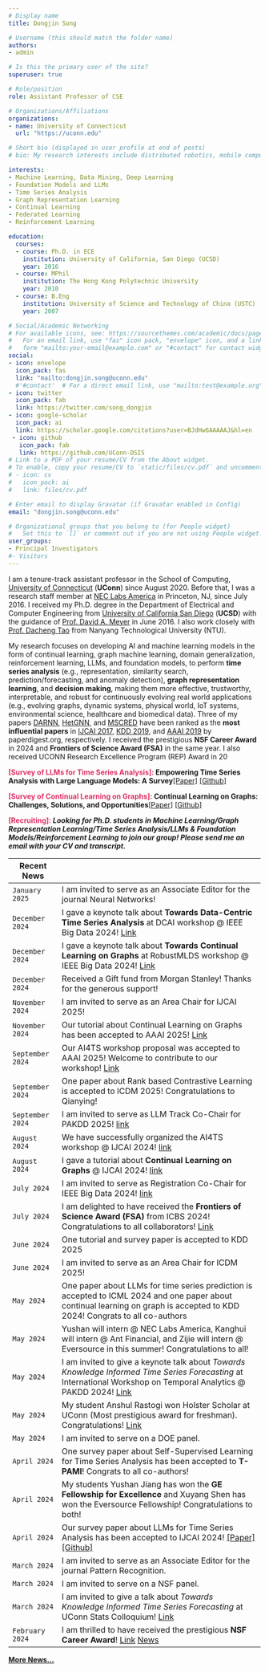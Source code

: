```yaml
---
# Display name
title: Dongjin Song

# Username (this should match the folder name)
authors:
- admin

# Is this the primary user of the site?
superuser: true

# Role/position
role: Assistant Professor of CSE

# Organizations/Affiliations
organizations:
- name: University of Connecticut
  url: "https://uconn.edu"

# Short bio (displayed in user profile at end of posts)
# bio: My research interests include distributed robotics, mobile computing and programmable matter.

interests:
- Machine Learning, Data Mining, Deep Learning
- Foundation Models and LLMs
- Time Series Analysis
- Graph Representation Learning
- Continual Learning
- Federated Learning
- Reinforcement Learning

education:
  courses:
  - course: Ph.D. in ECE
    institution: University of California, San Diego (UCSD)
    year: 2016
  - course: MPhil
    institution: The Hong Kong Polytechnic University
    year: 2010
  - course: B.Eng
    institution: University of Science and Technology of China (USTC)
    year: 2007

# Social/Academic Networking
# For available icons, see: https://sourcethemes.com/academic/docs/page-builder/#icons
#   For an email link, use "fas" icon pack, "envelope" icon, and a link in the
#   form "mailto:your-email@example.com" or "#contact" for contact widget.
social:
- icon: envelope
  icon_pack: fas
  link: "mailto:dongjin.song@uconn.edu"
  #'#contact'  # For a direct email link, use "mailto:test@example.org".
- icon: twitter
  icon_pack: fab
  link: https://twitter.com/song_dongjin
- icon: google-scholar
  icon_pack: ai
  link: https://scholar.google.com/citations?user=BJdHw6AAAAAJ&hl=en
 - icon: github
   icon_pack: fab
   link: https://github.com/UConn-DSIS
# Link to a PDF of your resume/CV from the About widget.
# To enable, copy your resume/CV to `static/files/cv.pdf` and uncomment the lines below.
# - icon: cv
#   icon_pack: ai
#   link: files/cv.pdf

# Enter email to display Gravatar (if Gravatar enabled in Config)
email: "dongjin.song@uconn.edu"

# Organizational groups that you belong to (for People widget)
#   Set this to `[]` or comment out if you are not using People widget.
user_groups:
- Principal Investigators
#- Visitors
---
```


I am a tenure-track assistant professor in the School of Computing, [University of Connecticut](https://uconn.edu) (**UConn**) since August 2020. Before that, I was a research staff member at [NEC Labs America](http://www.nec-labs.com) in Princeton, NJ, since July 2016. I received my Ph.D. degree in the Department of Electrical and Computer Engineering from [University of California San Diego](https://www.ucsd.edu) (**UCSD**) with the guidance of [Prof. David A. Meyer](https://math.ucsd.edu/people/profiles/david-meyer/) in June 2016. I also work closely with [Prof. Dacheng Tao](https://dr.ntu.edu.sg/cris/rp/rp02343) from Nanyang Technological University (NTU).

My research focuses on developing AI and machine learning models in the form of continual learning, graph machine learning, domain generalization, reinforcement learning, LLMs, and foundation models, to perform **time series analysis** (e.g., representation, similarity search, prediction/forecasting, and anomaly detection), **graph representation learning**, and **decision making**, making them more effective, trustworthy, interpretable, and robust for continuously evolving real world applications (e.g., evolving graphs, dynamic systems, physical world, IoT systems, environmental science, healthcare and biomedical data). Three of my papers [DARNN](https://songdj.github.io/publication/ijcai-17-a/ijcai-17-a.pdf), [HetGNN](https://songdj.github.io/publication/kdd-19-a/kdd-19-a.pdf), and [MSCRED](https://songdj.github.io/publication/aaai-19/aaai-19.pdf) have been ranked as the **most influential papers** in [IJCAI 2017](https://www.paperdigest.org/2024/05/most-influential-ijcai-papers-2024-05/), [KDD 2019](https://www.paperdigest.org/2024/05/most-influential-kdd-papers-2024-05/), and [AAAI 2019](https://www.paperdigest.org/2024/05/most-influential-aaai-papers-2024-05/) by paperdigest.org, respectively. I received the prestigious **NSF Career Award** in 2024 and **Frontiers of Science Award (FSA)** in the same year. I also received UCONN Research Excellence Program (REP) Award in 20


**<span style="color:#DE3163"> [Survey of LLMs for Time Series Analysis]: </span>** **Empowering Time Series Analysis with Large Language Models: A Survey**[[Paper]](https://arxiv.org/pdf/2402.03182.pdf) [[Github]](https://github.com/UConn-DSIS/Empowering-Time-Series-Analysis-with-LLM)

**<span style="color:#DE3163"> [Survey of Continual Learning on Graphs]: </span>** **Continual Learning on Graphs: Challenges, Solutions, and Opportunities**[[Paper]](https://arxiv.org/pdf/2402.11565.pdf) [[Github]](https://github.com/UConn-DSIS/Survey-of-Continual-Learning-on-Graphs)

**<span style="color:#DE3163"> [Recruiting]: </span>** ***Looking for Ph.D. students in Machine Learning/Graph Representation Learning/Time Series Analysis/LLMs & Foundation Models/Reinforcement Learning to join our group! Please send me an email with your CV and transcript.***

<!-- +


I have broad research interests in **machine learning**, **data mining**, **deep learning**, **time series analysis** (e.g., representation, similarity search, prediction/forecasting, and anomaly detection), **graph representation learning**, and **reinforcement learning**. Recently, I am particular interested in (1) **continual learning on graphs**, with a focus on evolving graphs, dynamic systems, and physical world (e.g., IoT systems, environmental science, etc.) and (2) **federated learning, trustworthy reinforcement learning** with applications to healthcare and biomedical data. Two of my papers [DARNN](https://songdj.github.io/publication/ijcai-17-a/ijcai-17-a.pdf) and [HetGNN](https://songdj.github.io/publication/kdd-19-a/kdd-19-a.pdf) have been ranked as the **most influential papers** in [IJCAI 2017](https://www.paperdigest.org/2023/04/most-influential-ijcai-papers-2023-04/) (2nd) and [KDD 2019](https://www.paperdigest.org/2023/04/most-influential-kdd-papers-2023-04/) (3rd) by paperdigest.org, respectively. I received the prestigious **NSF Career Award** in 2024 and UConn Research Excellence Program (REP) Award in 2021.


1. ***AI4TS: AI for Time Series Analysis: Theory, Algorithms, and Applications @ IJCAI 2022*** [Link](https://ai4ts.github.io/)


**<span style="color:#DE3163">Call for Participation: </span>**
1. ***AI4TS: AI for Time Series Analysis: Theory, Algorithms, and Applications @ IJCAI 2022*** [Link](https://ai4ts.github.io/)

2. ***8th International Workshop on Mining and Learning from Time Series -- Deep Forecasting: Models, Interpretability, and Applications @ KDD 2022*** [Link](https://kdd-milets.github.io/milets2022/)

|`March 2024`| Yushan will take an internship at **NEC Laboratories America**, and Kanghui will take an internship at **Alibaba's Ant Group** in this upcoming summer! |

+ -->

| Recent News            |                                   |
| --------------------| --------------------------------- |
|`January 2025`| I am invited to serve as an Associate Editor for the journal Neural Networks! |
|`December 2024`| I gave a keynote talk about **Towards Data-Centric Time Series Analysis** at DCAI workshop @ IEEE Big Data 2024! [Link](https://data-centric-ai-dev.github.io/BigData2024/) |
|`December 2024`| I gave a keynote talk about **Towards Continual Learning on Graphs** at RobustMLDS workshop @ IEEE Big Data 2024! [Link](https://sites.google.com/view/robustmlds24/home) |
|`December 2024`| Received a Gift fund from Morgan Stanley! Thanks for the generous support!|
|`November 2024`| I am invited to serve as an Area Chair for IJCAI 2025! |
|`November 2024`| Our tutorial about Continual Learning on Graphs has been accepted to AAAI 2025! [Link](https://queuq.github.io/CGL_TUT_AAAI2025/)|
|`September 2024`| Our AI4TS workshop proposal was accepted to AAAI 2025! Welcome to contribute to our workshop! [Link](https://ai4ts.github.io/aaai2025)|
|`September 2024`| One paper about Rank based Contrastive Learning is accepted to ICDM 2025! Congratulations to Qianying!|
|`September 2024`| I am invited to serve as LLM Track Co-Chair for PAKDD 2025! [link](https://pakdd2025.org/organization/) |
|`August 2024`| We have successfully organized the AI4TS workshop @ IJCAI 2024! [link](https://ai4ts.github.io/ijcai2024) |
|`August 2024`| I gave a tutorial about **Continual Learning on Graphs** @ IJCAI 2024! [link](https://ai4ts.github.io/ijcai2024) |
|`July 2024`| I am invited to serve as Registration Co-Chair for IEEE Big Data 2024! [link](https://www3.cs.stonybrook.edu/~ieeebigdata2024/CommitteeMember.html) |
|`July 2024`| I am delighted to have received the **Frontiers of Science Award (FSA)** from ICBS 2024! Congratulations to all collaborators! [Link](https://computing.engineering.uconn.edu/2024/10/25/professors-chuxu-zhang-and-dongjin-song-receive-prestigious-frontiers-of-science-award-at-2024-icbs/) |
|`June 2024`| One tutorial and survey paper is accepted to KDD 2025|
|`June 2024`| I am invited to serve as an Area Chair for ICDM 2025! |
|`May 2024`| One paper about LLMs for time series prediction is accepted to ICML 2024 and one paper about continual learning on graph is accepted to KDD 2024! Congrats to all co-authors|
|`May 2024`|  Yushan will intern @ NEC Labs America, Kanghui will intern @ Ant Financial, and Zijie will intern @ Eversource in this summer! Congratulations to all! |
|`May 2024`| I am invited to give a keynote talk about *Towards Knowledge Informed Time Series Forecasting* at International Workshop on Temporal Analytics @ PAKDD 2024! [Link](https://monashts.github.io/International-Workshop-on-Temporal-Analytics/)|
|`May 2024`| My student Anshul Rastogi won Holster Scholar at UConn (Most prestigious award for freshman). Congratulations! [Link](https://computing.engineering.uconn.edu/2024/05/09/sophomore-anshul-rastogi-named-holster-scholar/)|
|`May 2024`| I am invited to serve on a DOE panel.|
|`April 2024`| One survey paper about Self-Supervised Learning for Time Series Analysis has been accepted to **T-PAMI**! Congrats to all co-authors! |
|`April 2024`| My students Yushan Jiang has won the **GE Fellowship for Excellence** and Xuyang Shen has won the Eversource Fellowship! Congratulations to both! |
|`April 2024`| Our survey paper about LLMs for Time Series Analysis has been accepted to IJCAI 2024! [[Paper]](https://arxiv.org/pdf/2402.03182.pdf) [[Github]](https://github.com/UConn-DSIS/Empowering-Time-Series-Analysis-with-LLM)|
|`March 2024`| I am invited to serve as an Associate Editor for the journal Pattern Recognition.|
|`March 2024`| I am invited to serve on a NSF panel.|
|`March 2024`| I am invited to give a talk about *Towards Knowledge Informed Time Series Forecasting* at UConn Stats Colloquium! [Link](https://dailydigest.uconn.edu/publicEmailSingleStoryView.php?id=260753&cid=24&iid=7330)|
|`February 2024`| I am thrilled to have received the prestigious **NSF Career Award**! [Link](https://www.nsf.gov/awardsearch/showAward?AWD_ID=2338878&HistoricalAwards=false) [News](https://computing.engineering.uconn.edu/2024/10/20/prof-dongjin-song-awarded-prestigious-nsf-career-award/)|
**[More News...](https://songdj.github.io/news/)**
